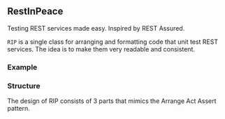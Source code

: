 ## RestInPeace
Testing REST services made easy. Inspired by REST Assured.

`RIP` is a single class for arranging and formatting code that unit test REST services. The idea is to make them very readable and consistent.

### Example

### Structure
The design of RIP consists of 3 parts that mimics the Arrange Act Assert pattern.
